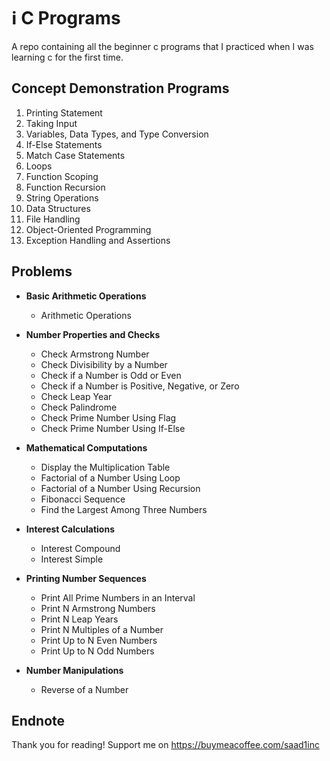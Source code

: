 # ℹ️ C Programs
A repo containing all the beginner c programs that I practiced when I was learning c for the first time.

## Concept Demonstration Programs

1. Printing Statement  
2. Taking Input  
3. Variables, Data Types, and Type Conversion  
4. If-Else Statements  
5. Match Case Statements  
6. Loops  
7. Function Scoping  
8. Function Recursion  
9. String Operations  
10. Data Structures  
11. File Handling  
12. Object-Oriented Programming  
13. Exception Handling and Assertions  


## Problems

- **Basic Arithmetic Operations**  
  - Arithmetic Operations  

- **Number Properties and Checks**  
  - Check Armstrong Number  
  - Check Divisibility by a Number  
  - Check if a Number is Odd or Even  
  - Check if a Number is Positive, Negative, or Zero  
  - Check Leap Year  
  - Check Palindrome  
  - Check Prime Number Using Flag  
  - Check Prime Number Using If-Else  

- **Mathematical Computations**  
  - Display the Multiplication Table  
  - Factorial of a Number Using Loop  
  - Factorial of a Number Using Recursion  
  - Fibonacci Sequence  
  - Find the Largest Among Three Numbers  

- **Interest Calculations**  
  - Interest Compound  
  - Interest Simple  

- **Printing Number Sequences**  
  - Print All Prime Numbers in an Interval  
  - Print N Armstrong Numbers  
  - Print N Leap Years  
  - Print N Multiples of a Number  
  - Print Up to N Even Numbers  
  - Print Up to N Odd Numbers  

- **Number Manipulations**  
  - Reverse of a Number  


## Endnote
Thank you for reading!
Support me on https://buymeacoffee.com/saad1inc
